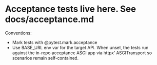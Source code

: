 # Acceptance tests live here. See docs/acceptance.md

Conventions:
- Mark tests with @pytest.mark.acceptance
- Use BASE_URL env var for the target API. When unset, the tests run
  against the in-repo acceptance ASGI app via httpx' ASGITransport so
  scenarios remain self-contained.
